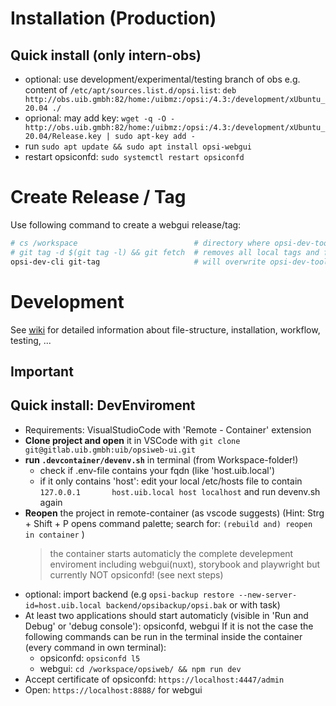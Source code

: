 # Installation (Production)
## Quick install (only intern-obs)
* optional: use development/experimental/testing branch of obs e.g. content of `/etc/apt/sources.list.d/opsi.list`: `deb http://obs.uib.gmbh:82/home:/uibmz:/opsi:/4.3:/development/xUbuntu_20.04 ./`
* oprional: may add key: `wget -q -O - http://obs.uib.gmbh:82/home:/uibmz:/opsi:/4.3:/development/xUbuntu_20.04/Release.key | sudo apt-key add -`
* run `sudo apt update && sudo apt install opsi-webgui`
* restart opsiconfd: `sudo systemctl restart opsiconfd`

# Create Release / Tag
Use following command to create a webgui release/tag:

```bash
# cs /workspace                          # directory where opsi-dev-tool.yml is located
# git tag -d $(git tag -l) && git fetch  # removes all local tags and fetches all from origin # only neccassary if you overwrite a existing tag
opsi-dev-cli git-tag                     # will overwrite opsi-dev-tool.yml and opsiweb/package.json (defined in opsi-dev-tool.yml)

```


# Development
See [wiki](https://gitlab.uib.gmbh/uib/opsiweb-ui/-/wikis/Usage-webgui-with-components-lib) for detailed information about file-structure, installation, workflow, testing, ...
## Important
## Quick install: DevEnviroment
* Requirements: VisualStudioCode with 'Remote - Container' extension
* **Clone project and open** it in VSCode with `git clone git@gitlab.uib.gmbh:uib/opsiweb-ui.git`
* **run `.devcontainer/devenv.sh`** in terminal (from Workspace-folder!)
  * check if .env-file contains your fqdn (like 'host.uib.local')
  * if it only contains 'host': edit your local /etc/hosts file to contain `127.0.0.1       host.uib.local host localhost` and run devenv.sh again
* **Reopen** the project in remote-container (as vscode suggests)
  (Hint: Strg + Shift + P opens command palette; search for: `(rebuild and) reopen in container` )
    > the container starts automaticly the complete develepment enviroment including webgui(nuxt), storybook and playwright
    > but currently NOT opsiconfd! (see next steps)
* optional: import backend (e.g `opsi-backup restore --new-server-id=host.uib.local backend/opsibackup/opsi.bak` or with task)
* At least two applications should start automaticly (visible in 'Run and Debug' or 'debug console'): opsiconfd, webgui
  If it is not the case the following commands can be run in the terminal inside the container (every command in own terminal):
  * opsiconfd: `opsiconfd l5`
  * webgui: `cd /workspace/opsiweb/ && npm run dev`
* Accept certificate of opsiconfd: `https://localhost:4447/admin`
* Open: `https://localhost:8888/` for webgui


